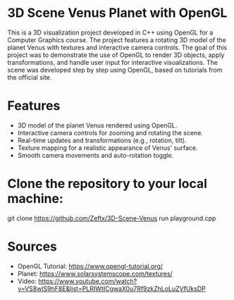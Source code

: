 # 3D Scene Venus Planet with OpenGL

This is a 3D visualization project developed in C++ using OpenGL for a Computer Graphics course. 
The project features a rotating 3D model of the planet Venus with textures and interactive camera controls. 
The goal of this project was to demonstrate the use of OpenGL to render 3D objects, apply transformations, and handle user input for interactive visualizations.
The scene was developed step by step using OpenGL, based on tutorials from the official site.

# Features

- 3D model of the planet Venus rendered using OpenGL.
- Interactive camera controls for zooming and rotating the scene.
- Real-time updates and transformations (e.g., rotation, tilt).
- Texture mapping for a realistic appearance of Venus' surface.
- Smooth camera movements and auto-rotation toggle.


# Clone the repository to your local machine:

git clone https://github.com/Zeftx/3D-Scene-Venus
run playground.cpp

# Sources

- OpenGL Tutorial: https://www.opengl-tutorial.org/
- Planet: https://www.solarsystemscope.com/textures/
- Video: https://www.youtube.com/watch?v=VS8wlS9hF8E&list=PLRIWtICgwaX0u7Rf9zkZhLoLuZVfUksDP

